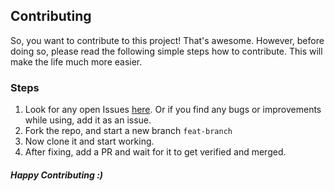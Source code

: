 ## Contributing
So, you want to contribute to this project! That's awesome. However, before doing so, please read the following simple steps how to contribute. This will make the life much more easier.

### Steps
1. Look for any open Issues [here](https://github.com/reenphygeorge/React-TODO/issues). Or if you find any bugs or improvements while using, add it as an issue.
2. Fork the repo, and start a new branch ``feat-branch`` 
3. Now clone it and start working.
4. After fixing, add a PR and wait for it to get verified and merged.

##### Happy Contributing :)
